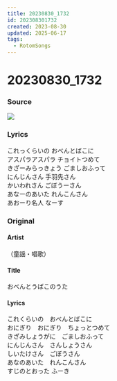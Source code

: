 ```yaml
---
title: 20230830_1732
id: 202308301732
created: 2023-08-30
updated: 2025-06-17
tags:
  - RotomSongs
---
```

# 20230830_1732

### Source

![](https://x.com/Starlystrongest/status/1696803049375981693)

### Lyrics

これっくらいの おべんとばこに  
アスパラアスパラ チョイトつめて  
きざーみらっきょう ごましおふって  
にんじんさん 手羽先さん  
かいわれさん ごぼうーさん  
あなーのあいた れんこんさん  
あおーり名人 なーす  

### Original

#### Artist

（童謡・唱歌）

#### Title

おべんとうばこのうた

#### Lyrics

これくらいの　おべんとばこに  
おにぎり　おにぎり　ちょっとつめて  
きざみしょうがに　ごましおふって  
にんじんさん　さんしょうさん  
しいたけさん　ごぼうさん  
あなのあいた　れんこんさん  
すじのとおった ふーき  


